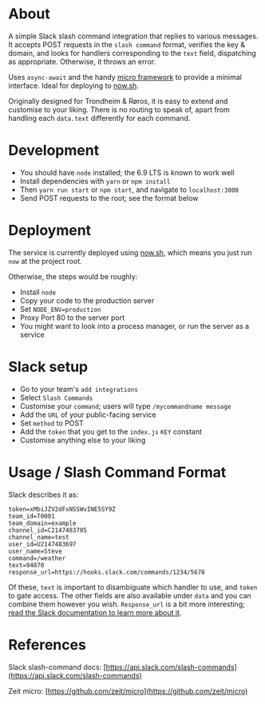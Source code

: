 # About
A simple Slack slash command integration that replies to various messages.
It accepts POST requests in the `slash command` format, verifies the key & domain, and looks for handlers corresponding to the `text` field, dispatching as appropriate. Otherwise, it throws an error.

Uses `async-await` and the handy [micro framework](https://github.com/zeit/micro) to provide a minimal interface.
Ideal for deploying to [now.sh](https://now.sh).

Originally designed for Trondheim & Røros, it is easy to extend and customise to your liking.
There is no routing to speak of, apart from handling each `data.text` differently for each command.

# Development
- You should have `node` installed; the 6.9 LTS is known to work well
- Install dependencies with `yarn` or `npm install`
- Then `yarn run start` or `npm start`, and navigate to `localhost:3000`
- Send POST requests to the root; see the format below

# Deployment
The service is currently deployed using [now.sh](https://now.sh), which means you just run `now` at the project root.

Otherwise, the steps would be roughly:
- Install `node`
- Copy your code to the production server
- Set `NODE_ENV=production`
- Proxy Port 80 to the server port
- You might want to look into a process manager, or run the server as a service

# Slack setup
- Go to your team's `add integrations`
- Select `Slash Commands`
- Customise your `command`; users will type `/mycommandname message`
- Add the `URL` of your public-facing service
- Set `method` to POST
- Add the `token` that you get to the `index.js` `KEY` constant
- Customise anything else to your liking

# Usage / Slash Command Format
Slack describes it as:
```
token=xMbiJZV2dFxNSSWvINE5SY9Z
team_id=T0001
team_domain=example
channel_id=C2147483705
channel_name=test
user_id=U2147483697
user_name=Steve
command=/weather
text=94070
response_url=https://hooks.slack.com/commands/1234/5678
```

Of these, `text` is important to disambiguate which handler to use, and `token` to gate access.
The other fields are also available under `data` and you can combine them however you wish.
`Response_url` is a bit more interesting; [read the Slack documentation to learn more about it](https://api.slack.com/slash-commands).

# References
Slack slash-command docs:
[https://api.slack.com/slash-commands](https://api.slack.com/slash-commands)

Zeit micro:
[https://github.com/zeit/micro](https://github.com/zeit/micro)
